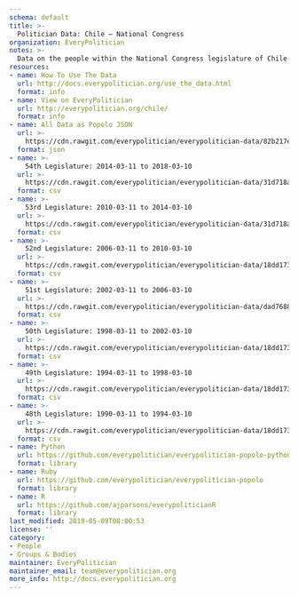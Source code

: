 ```yaml
---
schema: default
title: >-
  Politician Data: Chile — National Congress
organization: EveryPolitician
notes: >-
  Data on the people within the National Congress legislature of Chile.
resources:
- name: How To Use The Data
  url: http://docs.everypolitician.org/use_the_data.html
  format: info
- name: View on EveryPolitician
  url: http://everypolitician.org/chile/
  format: info
- name: All Data as Popolo JSON
  url: >-
    https://cdn.rawgit.com/everypolitician/everypolitician-data/82b217e8519bd52871a754d10aaf8bd1a20e9b12/data/Chile/Deputies/ep-popolo-v1.0.json
  format: json
- name: >-
    54th Legislature: 2014-03-11 to 2018-03-10
  url: >-
    https://cdn.rawgit.com/everypolitician/everypolitician-data/31d718a17a8572eb30b7a92b969917d1dc98c416/data/Chile/Deputies/term-8.csv
  format: csv
- name: >-
    53rd Legislature: 2010-03-11 to 2014-03-10
  url: >-
    https://cdn.rawgit.com/everypolitician/everypolitician-data/31d718a17a8572eb30b7a92b969917d1dc98c416/data/Chile/Deputies/term-6.csv
  format: csv
- name: >-
    52nd Legislature: 2006-03-11 to 2010-03-10
  url: >-
    https://cdn.rawgit.com/everypolitician/everypolitician-data/18dd173817c4af76e01a1cce805e948dbe913b0d/data/Chile/Deputies/term-5.csv
  format: csv
- name: >-
    51st Legislature: 2002-03-11 to 2006-03-10
  url: >-
    https://cdn.rawgit.com/everypolitician/everypolitician-data/dad7688a951b2f7addab2d582b258ec696f95b65/data/Chile/Deputies/term-4.csv
  format: csv
- name: >-
    50th Legislature: 1998-03-11 to 2002-03-10
  url: >-
    https://cdn.rawgit.com/everypolitician/everypolitician-data/18dd173817c4af76e01a1cce805e948dbe913b0d/data/Chile/Deputies/term-3.csv
  format: csv
- name: >-
    49th Legislature: 1994-03-11 to 1998-03-10
  url: >-
    https://cdn.rawgit.com/everypolitician/everypolitician-data/18dd173817c4af76e01a1cce805e948dbe913b0d/data/Chile/Deputies/term-2.csv
  format: csv
- name: >-
    48th Legislature: 1990-03-11 to 1994-03-10
  url: >-
    https://cdn.rawgit.com/everypolitician/everypolitician-data/18dd173817c4af76e01a1cce805e948dbe913b0d/data/Chile/Deputies/term-1.csv
  format: csv
- name: Python
  url: https://github.com/everypolitician/everypolitician-popolo-python
  format: library
- name: Ruby
  url: https://github.com/everypolitician/everypolitician-popolo
  format: library
- name: R
  url: https://github.com/ajparsons/everypoliticianR
  format: library
last_modified: 2019-05-09T08:00:53
license: ''
category:
- People
- Groups & Bodies
maintainer: EveryPolitician
maintainer_email: team@everypolitician.org
more_info: http://docs.everypolitician.org
---
```

